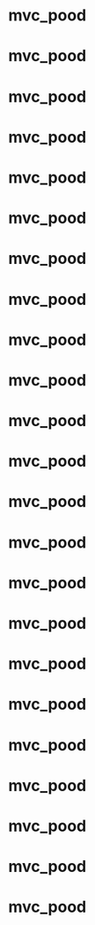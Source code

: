 # mvc_pood
# mvc_pood
# mvc_pood
# mvc_pood
# mvc_pood
# mvc_pood
# mvc_pood
# mvc_pood
# mvc_pood
# mvc_pood
# mvc_pood
# mvc_pood
# mvc_pood
# mvc_pood
# mvc_pood
# mvc_pood
# mvc_pood
# mvc_pood
# mvc_pood
# mvc_pood
# mvc_pood
# mvc_pood
# mvc_pood
